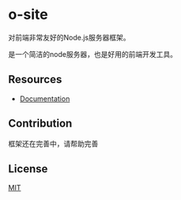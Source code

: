# o-site

对前端非常友好的Node.js服务器框架。

是一个简洁的node服务器，也是好用的前端开发工具。

## Resources

- [Documentation](https://chfo12121.github.io/o-site/)

## Contribution

框架还在完善中，请帮助完善

## License

[MIT](http://opensource.org/licenses/MIT)